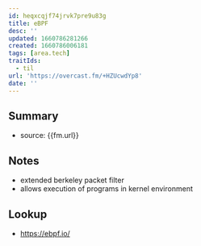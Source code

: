 ```yaml
---
id: heqxcqjf74jrvk7pre9u83g
title: eBPF
desc: ''
updated: 1660786281266
created: 1660786006181
tags: [area.tech]
traitIds:
  - til
url: 'https://overcast.fm/+HZUcwdYp8'
date: ''
---
```


## Summary
- source:  {{fm.url}}

## Notes
- extended berkeley packet filter
- allows execution of programs in kernel environment 

## Lookup
- https://ebpf.io/